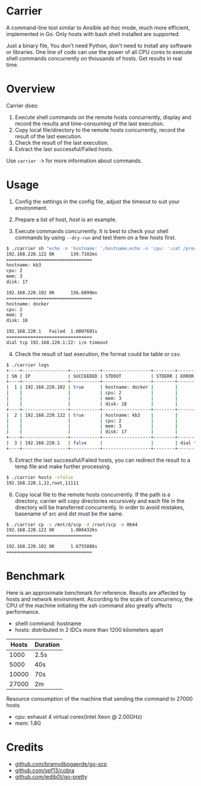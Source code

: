 # Carrier
A command-line tool similar to Ansible ad-hoc mode, much more efficient, implemented in Go. Only hosts with bash shell installed are supported.

Just a binary file, You don't need Python, don't need to install any software or libraries. One line of code can use the power of all CPU cores to execute shell commands concurrently on thousands of hosts. Get results in real time.

# Overview
Carrier does:
1. Execute shell commands on the remote hosts concurrently, display and record the results and time-consuming of the last execution.
2. Copy local file/directory to the remote hosts concurrently, record the result of the last execution.
3. Check the result of the last execution.
4. Extract the last successful/Failed hosts.

Use `carrier -h` for more information about commands.

# Usage

1. Config the settings in the config file, adjust the timeout to suit your environment.

2. Prepare a list of host, *host* is an example.

3. Execute commands concurrently. It is best to check your shell commands by using `--dry-run` and test them on a few hosts first.
```sh
$ ./carrier sh "echo -n 'hostname: ';hostname;echo -n 'cpu: ';cat /proc/cpuinfo |grep processor |wc -l;echo -n 'mem: ';cat /proc/meminfo |grep MemTotal |awk '{printf \"%d\n\", \$2/1024/1024}';echo -n 'disk: ';df -m|grep '/dev/'|grep -v tmpfs|awk '{sum+=\$2};END{printf \"%d\", sum/1024}'"
192.168.220.122 OK      139.7102ms
================================
hostname: kb3
cpu: 2
mem: 3
disk: 17

192.168.220.102 OK      156.6899ms
================================
hostname: docker
cpu: 2
mem: 3
disk: 18

192.168.220.1   Failed  1.0007601s
================================
dial tcp 192.168.220.1:22: i/o timeout
```

4. Check the result of last execution, the format could be table or csv.
```sh
$ ./carrier logs
+----+-----------------+-----------+------------------+--------+----------------------------------------+------------+
| SN | IP              | SUCCEEDED | STDOUT           | STDERR | ERROR                                  |   DURATION |
+----+-----------------+-----------+------------------+--------+----------------------------------------+------------+
|  1 | 192.168.220.102 | true      | hostname: docker |        |                                        | 156.6899ms |
|    |                 |           | cpu: 2           |        |                                        |            |
|    |                 |           | mem: 3           |        |                                        |            |
|    |                 |           | disk: 18         |        |                                        |            |
+----+-----------------+-----------+------------------+--------+----------------------------------------+------------+
|  2 | 192.168.220.122 | true      | hostname: kb3    |        |                                        | 139.7102ms |
|    |                 |           | cpu: 2           |        |                                        |            |
|    |                 |           | mem: 3           |        |                                        |            |
|    |                 |           | disk: 17         |        |                                        |            |
+----+-----------------+-----------+------------------+--------+----------------------------------------+------------+
|  3 | 192.168.220.1   | false     |                  |        | dial tcp 192.168.220.1:22: i/o timeout | 1.0007601s |
+----+-----------------+-----------+------------------+--------+----------------------------------------+------------+
```
5. Extract the last successful/Failed hosts, you can redirect the result to a temp file and make further processing.
```sh
$ ./carrier hosts -sfalse
192.168.220.1,22,root,11111
```

6. Copy local file to the remote hosts concurrently. If the path is a directory, carrier will copy directories recursively and each file in the directory will be transferred concurrently. In order to avoid mistakes, basename of src and dst must be the same.
```sh
$ ./carrier cp -s /mnt/d/scp -d /root/scp -m 0644
192.168.220.122 OK      1.0064326s
================================

192.168.220.102 OK      1.6755888s
================================
```

# Benchmark
Here is an approximate benchmark for reference. Results are affected by hosts and network environment. According to the scale of concurrency, the CPU of the machine initiating the ssh command also greatly affects performance.
- shelll command: hostname
- hosts: distributed in 2 IDCs more than 1200 kilometers apart

| Hosts | Duration |
| ----- | -------- |
| 1000  | 2.5s     |
| 5000  | 40s      |
| 10000 | 70s      |
| 27000 | 2m       |

Resource consumption of the machine that sending the command to 27000 hosts
- cpu: exhaust 4 virtual cores(Intel Xeon @ 2.00GHz)
- mem: 1.8G

# Credits
- [github.com/bramvdbogaerde/go-scp](https://github.com/bramvdbogaerde/go-scp)
- [github.com/spf13/cobra](https://github.com/spf13/cobra)
- [github.com/jedib0t/go-pretty](https://github.com/jedib0t/go-pretty)